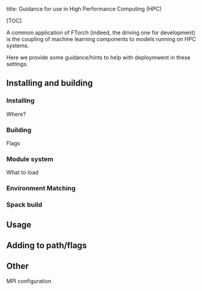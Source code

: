 title: Guidance for use in High Performance Computing (HPC)

[TOC]

A common application of FTorch (indeed, the driving one for development) is the
coupling of machine learning components to models running on HPC systems.

Here we provide some guidance/hints to help with deploymwent in these settings.

## Installing and building

### Installing

Where?

### Building

Flags

### Module system

What to load

### Environment Matching


### Spack build


## Usage

## Adding to path/flags


## Other

MPI configuration

